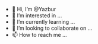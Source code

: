 - 👋 Hi, I’m @Yazbur
- 👀 I’m interested in ...
- 🌱 I’m currently learning ...
- 💞️ I’m looking to collaborate on ...
- 📫 How to reach me ...

<!---
Yazbur/Yazbur is a ✨ special ✨ repository because its `README.md` (this file) appears on your GitHub profile.
You can click the Preview link to take a look at your changes.
--->
